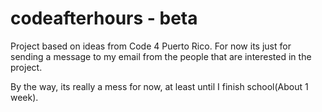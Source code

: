 codeafterhours - beta
==============

Project based on ideas from Code 4 Puerto Rico.
For now its just for sending a message to my email from the people that are interested in the project.

By the way, its really a mess for now, at least until I finish school(About 1 week).
